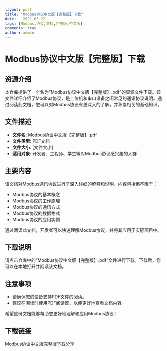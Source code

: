 ```yaml
---
layout: post
title: "Modbus协议中文版【完整版】下载"
date:   2021-05-22
tags: [Modbus,协议,文档,完整版,中文版]
comments: true
author: admin
---
```

# Modbus协议中文版【完整版】下载

## 资源介绍

本仓库提供了一个名为“Modbus协议中文版【完整版】.pdf”的资源文件下载。该文件详细介绍了Modbus协议，是上位机和串口设备之间常见的通讯协议说明。通过阅读此文档，您可以对Modbus协议有更深入的了解，并积累相关的基础知识。

## 文件描述

- **文件名**: Modbus协议中文版【完整版】.pdf
- **文件类型**: PDF文档
- **文件大小**: [文件大小]
- **适用对象**: 开发者、工程师、学生等对Modbus协议感兴趣的人群

## 主要内容

该文档对Modbus通讯协议进行了深入详细的解释和说明，内容包括但不限于：

- Modbus协议的基本概念
- Modbus协议的工作原理
- Modbus协议的通讯方式
- Modbus协议的数据格式
- Modbus协议的应用实例

通过阅读此文档，开发者可以快速理解Modbus协议，并将其应用于实际项目中。

## 下载说明

请点击仓库中的“Modbus协议中文版【完整版】.pdf”文件进行下载。下载后，您可以在本地打开并阅读该文档。

## 注意事项

- 请确保您的设备支持PDF文件的阅读。
- 建议在阅读时使用PDF阅读器，以便更好地查看文档内容。

希望这份文档能够帮助您更好地理解和应用Modbus协议！

## 下载链接

[Modbus协议中文版完整版下载分享](https://pan.quark.cn/s/4cc71d37ff84)